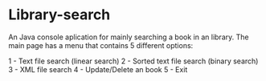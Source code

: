 # Library-search

An Java console aplication for mainly searching a book in an library. The main page has a menu that contains 5 different options:

1 - Text file search (linear search)
2 - Sorted text file search (binary search)
3 - XML ​​file search
4 - Update/Delete an book
5 - Exit
